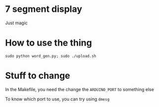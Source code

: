 # 7 segment display
Just magic

# How to use the thing
`sudo python word_gen.py; sudo ./upload.sh`

# Stuff to change
In the Makefile, you need the change the `ARDUINO_PORT` to something else

To know which port to use, you can try using `dmesg`
